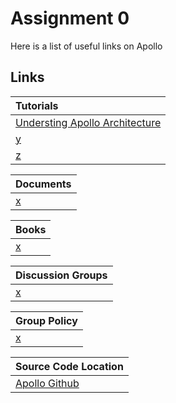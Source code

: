 # Assignment 0
Here is a list of useful links on Apollo

## Links

Tutorials|
:-|
[Understing Apollo Architecture](https://github.com/ApolloAuto/apollo/blob/master/docs/howto/how_to_understand_architecture_and_workflow.md)|
[y](/A0.md)|
[z](/A0.md)|

Documents|
:-|
[x](/A0.md)|

Books|
:-|
[x](/A0.md)|

Discussion Groups|
:-|
[x](/A0.md)|

Group Policy|
:-|
[x](/A0.md)|

Source Code Location|
:-|
[Apollo Github](https://github.com/ApolloAuto/apollo)|
